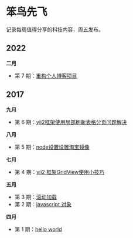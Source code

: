 # 笨鸟先飞

记录每周值得分享的科技内容，周五发布。

## 2022

**二月**

- 第 7 期：[重构个人博客项目](_posts/issue-7.md)

## 2017

**九月**

- 第 6 期：[yii2框架使用局部刷新表格分页问题解决](_posts/issue-6.md)

**八月**

- 第 5 期：[node设置设置淘宝镜像](_posts/issue-5.md)

**七月**

- 第 4 期：[yii2 框架GridView使用小技巧](_posts/issue-4.md)

**五月**

- 第 3 期：[滚动加载](_posts/issue-3.md)
- 第 2 期：[javascript 对象](_posts/issue-2.md)

**四月**

- 第 1 期：[hello world](_posts/issue-1.md)